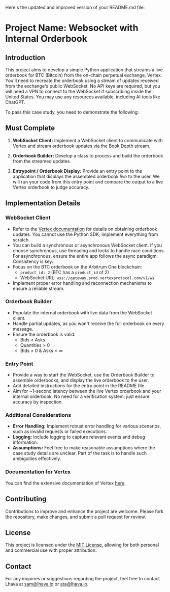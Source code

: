 Here's the updated and improved version of your README.md file:

# Project Name: Websocket with Internal Orderbook

## Introduction

This project aims to develop a simple Python application that streams a live orderbook for BTC (Bitcoin) from the on-chain perpetual exchange, Vertex. You'll need to recreate the orderbook using a stream of updates received from the exchange's public WebSocket. No API keys are required, but you will need a VPN to connect to the WebSocket if subscribing inside the United States. You may use any resources available, including AI tools like ChatGPT.

To pass this case study, you need to demonstrate the following:

## Must Complete

1. **WebSocket Client:** Implement a WebSocket client to communicate with Vertex and stream orderbook updates via the Book Depth stream.

2. **Orderbook Builder:** Develop a class to process and build the orderbook from the streamed updates.

3. **Entrypoint / Orderbook Display:** Provide an entry point to the application that displays the assembled orderbook *live* to the user. We will run your code from this entry point and compare the output to a live Vertex orderbook to judge accuracy.

## Implementation Details

### WebSocket Client

- Refer to the [Vertex documentation](https://docs.vertexprotocol.com/developer-resources/api/subscriptions/events#book-depth) for details on obtaining orderbook updates. You cannot use the Python SDK; implement everything from scratch.
- You can build a synchronous or asynchronous WebSocket client. If you choose synchronous, use threading and locks to handle race conditions. For asynchronous, ensure the entire app follows the async paradigm. Consistency is key.
- Focus on the BTC orderbook on the Arbitrum One blockchain:
  - `product_id: 2` (BTC has a `product_id` of 2)
  - WebSocket URL: `wss://gateway.prod.vertexprotocol.com/v1/ws`
- Implement proper error handling and reconnection mechanisms to ensure a reliable stream.

### Orderbook Builder

- Populate the internal orderbook with live data from the WebSocket client.
- Handle partial updates, as you won't receive the full orderbook on every message.
- Ensure the orderbook is valid:
  - Bids < Asks
  - Quantities > 0
  - Bids > 0 & Asks < ∞

### Entry Point

- Provide a way to start the WebSocket, use the Orderbook Builder to assemble orderbooks, and display the live orderbook to the user.
- Add detailed instructions for the entry point in the README file.
- Aim for ~1-second latency between the live Vertex orderbook and your internal orderbook. No need for a verification system; just ensure accuracy by inspection.

### Additional Considerations

- **Error Handling:** Implement robust error handling for various scenarios, such as invalid requests or failed executions.
- **Logging:** Include logging to capture relevant events and debug information.
- **Assumptions:** Feel free to make reasonable assumptions where the case study details are unclear. Part of the task is to handle such ambiguities effectively.

### Documentation for Vertex

You can find the extensive documentation of Vertex [here](https://docs.vertexprotocol.com/developer-resources/api).

## Contributing

Contributions to improve and enhance the project are welcome. Please fork the repository, make changes, and submit a pull request for review.

## License

This project is licensed under the [MIT License](LICENSE), allowing for both personal and commercial use with proper attribution.

## Contact

For any inquiries or suggestions regarding the project, feel free to contact Lhava at sam@lhava.io or ata@lhava.io.
